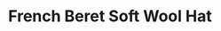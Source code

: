 ---
title: "French Beret Soft Wool Hat"
categories: ["Accessories","Accessories/Hats"]
images: ["./P05A7123.JPG"]
---